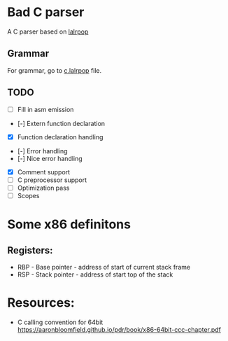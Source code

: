 # Bad C parser
A C parser based on [lalrpop](https://github.com/lalrpop/lalrpop/tree/master)
## Grammar
For grammar, go to [c.lalrpop](src/c.lalrpop) file.

## TODO
- [ ] Fill in asm emission
- [-] Extern function declaration
- [x] Function declaration handling
- [-] Error handling
- [-] Nice error handling
- [x] Comment support
- [ ] C preprocessor support
- [ ] Optimization pass
- [ ] Scopes

# Some x86 definitons
## Registers:
- RBP - Base pointer - address of start of current stack frame
- RSP - Stack pointer - address of start top of the stack


# Resources:
- C calling convention for 64bit https://aaronbloomfield.github.io/pdr/book/x86-64bit-ccc-chapter.pdf
